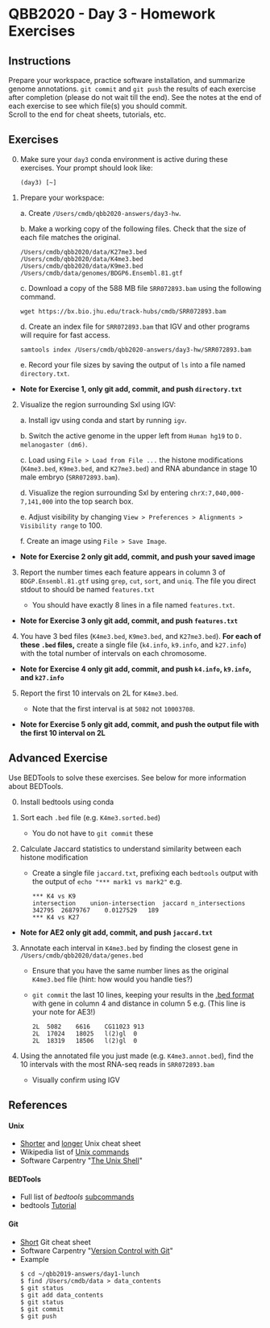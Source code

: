 # QBB2020 - Day 3 - Homework Exercises

## Instructions

Prepare your workspace, practice software installation, and summarize genome annotations.
`git commit` and `git push` the results of each exercise after completion (please do not wait till the end). See the notes at the end of each exercise to see which file(s) you should commit.  
Scroll to the end for cheat sheets, tutorials, etc.

## Exercises

0. Make sure your `day3` conda environment is active during these exercises.  Your prompt should look like:

    ```
    (day3) [~]
    ```

1. Prepare your workspace:

    a. Create `/Users/cmdb/qbb2020-answers/day3-hw`.

    b. Make a working copy of the following files.  Check that the size of each file matches the original.

    ```
    /Users/cmdb/qbb2020/data/K27me3.bed
    /Users/cmdb/qbb2020/data/K4me3.bed
    /Users/cmdb/qbb2020/data/K9me3.bed
    /Users/cmdb/data/genomes/BDGP6.Ensembl.81.gtf
    ```

    c. Download a copy of the 588 MB file `SRR072893.bam` using the following command.

    ```
    wget https://bx.bio.jhu.edu/track-hubs/cmdb/SRR072893.bam
    ```

    d. Create an index file for `SRR072893.bam` that IGV and other programs will require for fast access.

    ```
    samtools index /Users/cmdb/qbb2020-answers/day3-hw/SRR072893.bam
    ```

    e. Record your file sizes by saving the output of `ls` into a file named `directory.txt`.

  - **Note for Exercise 1, only git add, commit, and push `directory.txt`**

2. Visualize the region surrounding Sxl using IGV:

    a. Install igv using conda and start by running `igv`.

    b. Switch the active genome in the upper left from `Human hg19` to `D. melanogaster (dm6)`.

    c. Load using `File > Load from File ...` the histone modifications (`K4me3.bed`, `K9me3.bed`, and `K27me3.bed`) and RNA abundance in stage 10 male embryo (`SRR072893.bam`).

    d. Visualize the region surrounding Sxl by entering `chrX:7,040,000-7,141,000` into the top search box.

    e. Adjust visibility by changing `View > Preferences > Alignments > Visibility range` to 100.

    f. Create an image using `File > Save Image`.

  - **Note for Exercise 2 only git add, commit, and push your saved image**

3. Report the number times each feature appears in column 3 of `BDGP.Ensembl.81.gtf` using `grep`, `cut`, `sort`, and `uniq`. The file you direct stdout to should be named `features.txt`

    - You should have exactly 8 lines in a file named `features.txt`.

  - **Note for Exercise 3 only git add, commit, and push `features.txt`**

4. You have 3 bed files (`K4me3.bed`, `K9me3.bed`, and `K27me3.bed`). **For each of these `.bed` files,** create a single file (`k4.info`, `k9.info`, and `k27.info`) with the total number of intervals on each chromosome.

  - **Note for Exercise 4 only git add, commit, and push `k4.info`, `k9.info`, and `k27.info`**

5. Report the first 10 intervals on 2L for `K4me3.bed`.

    - Note that the first interval is at `5082` not `10003708`.

  - **Note for Exercise 5 only git add, commit, and push the output file with the first 10 interval on 2L**

## Advanced Exercise

Use BEDTools to solve these exercises.  See below for more information about BEDTools.

0. Install bedtools using conda

1. Sort each `.bed` file (e.g. `K4me3.sorted.bed`)

    - You do not have to `git commit` these

2. Calculate Jaccard statistics to understand similarity between each histone modification

    - Create a single file `jaccard.txt`, prefixing each `bedtools` output with the output of `echo "*** mark1 vs mark2"` e.g.

        ```
        *** K4 vs K9
        intersection	union-intersection	jaccard	n_intersections
        342795	26879767	0.0127529	189
        *** K4 vs K27
        ```
  - **Note for AE2 only git add, commit, and push `jaccard.txt`**

3. Annotate each interval in `K4me3.bed` by finding the closest gene in `/Users/cmdb/qbb2020/data/genes.bed`

    - Ensure that you have the same number lines as the original `K4me3.bed` file (hint: how would you handle ties?)

    - `git commit` the last 10 lines, keeping your results in the [.bed format](https://genome.ucsc.edu/FAQ/FAQformat.html#format1) with gene in column 4 and distance in column 5 e.g. (This line is your note for AE3!)

        ```
        2L	5082	6616	CG11023	913
        2L	17024	18025	l(2)gl	0
        2L	18319	18506	l(2)gl	0
        ```

4. Using the annotated file you just made (e.g. `K4me3.annot.bed`), find the 10 intervals with the most RNA-seq reads in `SRR072893.bam`

    - Visually confirm using IGV

## References

#### Unix

- [Shorter](http://bxlab.github.io/cmdb-bootcamp/cheatsheet/unix.html) and [longer](https://github.com/0nn0/terminal-mac-cheatsheet) Unix cheat sheet
- Wikipedia list of [Unix commands](https://en.wikipedia.org/wiki/List_of_Unix_commands)
- Software Carpentry "[The Unix Shell](http://swcarpentry.github.io/shell-novice/)"

#### BEDTools

- Full list of *bedtools* [subcommands](https://bedtools.readthedocs.io/en/latest/content/bedtools-suite.html)
- bedtools [Tutorial](http://quinlanlab.org/tutorials/bedtools/bedtools.html)

#### Git

- [Short](http://bxlab.github.io/cmdb-bootcamp/cheatsheet/git.html) Git cheat sheet
- Software Carpentry "[Version Control with Git](http://swcarpentry.github.io/git-novice/)"
- Example
    ```
    $ cd ~/qbb2019-answers/day1-lunch
    $ find /Users/cmdb/data > data_contents
    $ git status
    $ git add data_contents
    $ git status
    $ git commit
    $ git push
    ```
